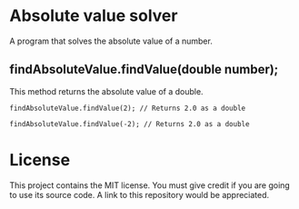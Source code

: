# Absolute value solver
A program that solves the absolute value of a number.
## findAbsoluteValue.findValue(double number);
This method returns the absolute value of a double.

`findAbsoluteValue.findValue(2); // Returns 2.0 as a double`

`findAbsoluteValue.findValue(-2); // Returns 2.0 as a double`

# License
This project contains the MIT license. You must give credit if you are going to use its source code. A link to this repository would be appreciated.
